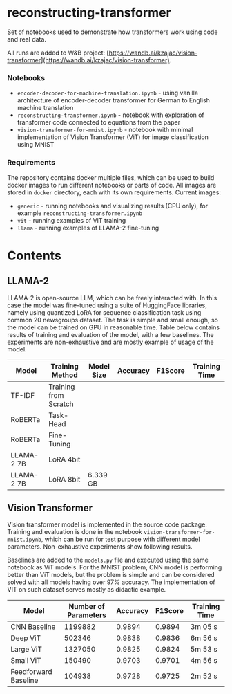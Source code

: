 # reconstructing-transformer

Set of notebooks used to demonstrate how transformers work using code and real data.

All runs are added to W&B project: [https://wandb.ai/kzajac/vision-transformer](https://wandb.ai/kzajac/vision-transformer).

### Notebooks

* `encoder-decoder-for-machine-translation.ipynb` - using vanilla architecture of encoder-decoder transformer for German to English machine translation
* `reconstructing-transformer.ipynb` - notebook with exploration of transformer code connected to equations from the paper
* `vision-transformer-for-mnist.ipynb` - notebook with minimal implementation of Vision Transformer (ViT) for image classification using MNIST

### Requirements

The repository contains docker multiple files, which can be used to build docker images to run different notebooks or 
parts of code. All images are stored in `docker` directory, each with its own requirements. Current images:
* `generic` - running notebooks and visualizing results (CPU only), for example `reconstructing-transformer.ipynb`
* `vit` - running examples of VIT training
* `llama` - running examples of LLAMA-2 fine-tuning

# Contents

## LLAMA-2

LLAMA-2 is open-source LLM, which can be freely interacted with. In this case the model was fine-tuned using a suite
of HuggingFace libraries, namely using quantized LoRA for sequence classification task using common 20 newsgroups
dataset. The task is simple and small enough, so the model can be trained on GPU in reasonable time. Table below
contains results of training and evaluation of the model, with a few baselines. The experiments are non-exhaustive and
are mostly example of usage of the model.

| Model      | Training Method       | Model Size | Accuracy | F1Score | Training Time |
|------------|-----------------------|------------|----------|---------|---------------|
| TF-IDF     | Training from Scratch |            |          |         |               |
| RoBERTa    | Task-Head             |            |          |         |               |
| RoBERTa    | Fine-Tuning           |            |          |         |               |
| LLAMA-2 7B | LoRA 4bit             |            |          |         |               |
| LLAMA-2 7B | LoRA 8bit             | 6.339 GB   |          |         |               |

## Vision Transformer

Vision transformer model is implemented in the source code package. Training and evaluation is done in the notebook
`vision-transformer-for-mnist.ipynb`, which can be run for test purpose with different model parameters. Non-exhaustive
experiments show following results.

Baselines are added to the `models.py` file and executed using the same notebook as ViT models. For the MNIST problem,
CNN model is performing better than ViT models, but the problem is simple and can be considered solved with all models 
having over 97% accuracy. The implementation of VIT on such dataset serves mostly as didactic example.

| Model                | Number of Parameters | Accuracy | F1Score | Training Time |
|----------------------|----------------------|----------|---------|---------------|
| CNN Baseline         | 1199882              | 0.9894   | 0.9894  | 3m 05 s       |
| Deep ViT             | 502346               | 0.9838   | 0.9836  | 6m 56 s       |
| Large ViT            | 1327050              | 0.9825   | 0.9824  | 5m 53 s       |
| Small ViT            | 150490               | 0.9703   | 0.9701  | 4m 56 s       |
| Feedforward Baseline | 104938               | 0.9728   | 0.9725  | 2m 52 s       |
